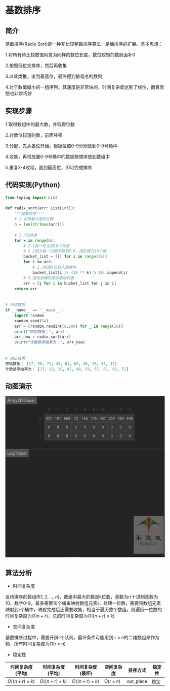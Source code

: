 # 基数排序

## 简介

基数排序(Radix Sort)是一种非比较整数排序算法，是桶排序的扩展。基本思想：

1.将所有待比较数值同意为同样的数位长度，数位较短的数前面补0

2.按照低位先排序，然后再收集

3.以此类推，直到最高位，最终得到排号序的数列

4.对于数值偏小的一组序列，其速度是非常快的，时间复杂度达到了线性，而且思想也非常巧妙

## 实现步骤

1.取得数组中的最大数，并取得位数

2.对数位较短的数，前面补零

3.分配，先从各位开始，根据位值0-9分别放到0-9号桶中

4.收集，再将放置0-9号桶中的数据按顺序放到数组中

5.重复3-4过程，直到最高位，即可完成排序

## 代码实现(Python)

```python
from typing import List

def radix_sort(arr: List[int]):
    """基数排序"""
    # 1.记录最大值的位数
    n = len(str(max(arr)))
    
    # 2.n轮排序
    for k in range(n):
        # 2.1每一轮生成10个列表
        # 2.2因为每一位数字都是0-9，因此建立10个桶
        bucket_list = [[] for i in range(10)]
        for i in arr:
            # 2.3按第k位放入到桶中
            bucket_list[i // (10 ** k) % 10].append(i)
        # 3.按当前桶的顺序重排列表
        arr = [j for i in bucket_list for j in i]
    return arr


# 测试数据
if __name__ == '__main__':
    import random
    random.seed(54)
    arr = [random.randint(0,100) for _ in range(10)]
    print("原始数据：", arr)
    arr_new = radix_sort(arr)
    print("计数排序结果为：", arr_new)
    
    
# 输出结果
原始数据： [17, 56, 71, 38, 61, 62, 48, 28, 57, 42]
计数排序结果为： [17, 28, 38, 42, 48, 56, 57, 61, 62, 71]
```

## 动图演示

 <img src="Images/7f0e97854840f2f26f21a9461bc3c5bf.gif" alt="基数排序动画演示" style="zoom:150%;" /> 

## 算法分析

-   时间复杂度

设待排序的数组$R[1, 2, ... , n]$，数组中最大的数是k位数，基数为r(十进制基数为10，数字0-9，最多需要10个桶来映射数组元素)，处理一位数，需要将数组元素映射到r个桶中，映射完成后还需要收集，相当于遍历整个数组，则遍历一位数的时间复杂度为$O(n + r)$，总的时间复杂度为$O((n + r) × k)$

-   空间复杂度

基数排序过程中，需要开辟r个队列，最坏条件可能用到 $r × n$的二维数组来作为桶，所有时间复杂度为$O(r × n)$

-   稳定性

| 时间复杂度(平均) | 时间复杂度(平均) | 时间复杂度(最坏) | 空间复杂度 | 排序方式  | 稳定性 |
| ---------------- | ---------------- | ---------------- | ---------- | --------- | ------ |
| $O((n + r) × k)$ | $O((n + r) × k)$ | $O((n + r) × k)$ | $O(r × n)$ | out_place | 稳定   |


